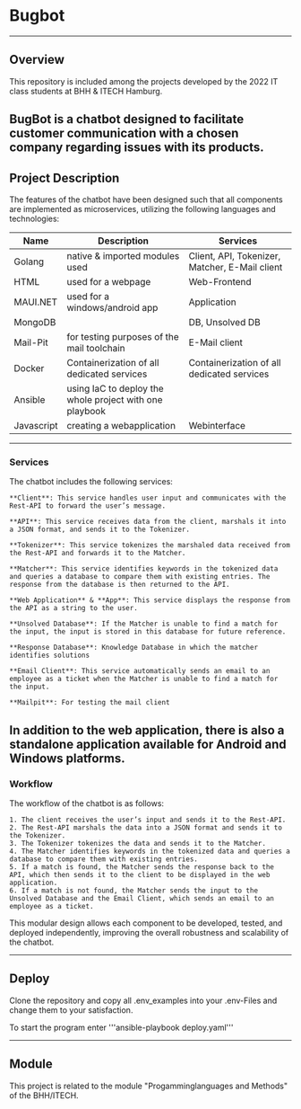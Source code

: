 # Bugbot
---
## Overview

This repository is included among the projects developed by the 2022 IT class students at BHH & ITECH Hamburg.

BugBot is a chatbot designed to facilitate customer communication with a chosen company regarding issues with its products.
---
## Project Description

The features of the chatbot have been designed such that all components are implemented as microservices, utilizing the following languages and technologies:

| Name     | Description                                             | Services                                       |
| -------- | ------------------------------------------------------- | ---------------------------------------------- |
| Golang   | native & imported modules used                          | Client, API, Tokenizer, Matcher, E-Mail client |
| HTML     | used for a webpage                                      | Web-Frontend                                   |
| MAUI.NET | used for a windows/android app                          | Application                                    |
| MongoDB  |                                                         | DB, Unsolved DB                                |
| Mail-Pit | for testing purposes of the mail toolchain              | E-Mail client                                  |
| Docker   | Containerization of all dedicated services              | Containerization of all dedicated services     |
| Ansible  | using IaC to deploy the whole project with one playbook |                                                |
|Javascript| creating a webapplication                               | Webinterface                                   |

---
### Services

The chatbot includes the following services:

    **Client**: This service handles user input and communicates with the Rest-API to forward the user’s message.

    **API**: This service receives data from the client, marshals it into a JSON format, and sends it to the Tokenizer.

    **Tokenizer**: This service tokenizes the marshaled data received from the Rest-API and forwards it to the Matcher.

    **Matcher**: This service identifies keywords in the tokenized data and queries a database to compare them with existing entries. The response from the database is then returned to the API.

    **Web Application** & **App**: This service displays the response from the API as a string to the user.

    **Unsolved Database**: If the Matcher is unable to find a match for the input, the input is stored in this database for future reference.

    **Response Database**: Knowledge Database in which the matcher identifies solutions

    **Email Client**: This service automatically sends an email to an employee as a ticket when the Matcher is unable to find a match for the input.

    **Mailpit**: For testing the mail client
   

In addition to the web application, there is also a standalone application available for Android and Windows platforms.
---
### Workflow

The workflow of the chatbot is as follows:

    1. The client receives the user’s input and sends it to the Rest-API.
    2. The Rest-API marshals the data into a JSON format and sends it to the Tokenizer.
    3. The Tokenizer tokenizes the data and sends it to the Matcher.
    4. The Matcher identifies keywords in the tokenized data and queries a database to compare them with existing entries.
    5. If a match is found, the Matcher sends the response back to the API, which then sends it to the client to be displayed in the web application.
    6. If a match is not found, the Matcher sends the input to the Unsolved Database and the Email Client, which sends an email to an employee as a ticket.

This modular design allows each component to be developed, tested, and deployed independently, improving the overall robustness and scalability of the chatbot.

---
## Deploy

Clone the repository and copy all .env_examples into your .env-Files and change them to your satisfaction.

To start the program enter '''ansible-playbook deploy.yaml'''

---
## Module

This project is related to the module "Progamminglanguages and Methods" of the BHH/ITECH.



